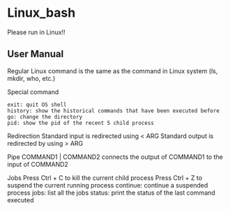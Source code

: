 # Linux_bash
Please run in Linux!!

## User Manual

Regular Linux command is the same as the command in Linux system (ls, mkdir, who, etc.)

Special command 

    exit: quit OS shell
    history: show the historical commands that have been executed before
    go: change the directory
    pid: show the pid of the recent 5 child process 

Redirection
  Standard input is redirected using < ARG
  Standard output is redirected by using > ARG

Pipe
  COMMAND1 | COMMAND2 connects the output of COMMAND1 to the input of COMMAND2 

Jobs
  Press Ctrl + C to kill the current child process
  Press Ctrl + Z to suspend the current running process
  continue: continue a suspended process
  jobs: list all the jobs
  status: print the status of the last command executed
